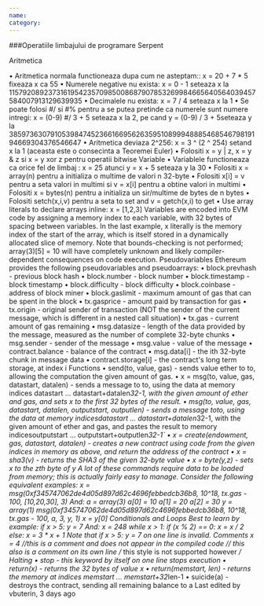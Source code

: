 ```yaml
---
name: 
category: 
---
```


###Operatiile limbajului de programare Serpent

Aritmetica

•	Aritmetica normala functioneaza dupa cum ne asteptam:: x = 20 + 7 * 5 fixeaza  x ca 55
•	Numerele negative nu exista:  x = 0 - 1 seteaza x la  115792089237316195423570985008687907853269984665640564039457584007913129639935
•	Decimalele nu exista: x = 7 / 4 seteaza x la 1
•	Se poate folosi #/ si  #% pentru a se putea pretinde ca numerele sunt numere intregi: x = (0-9) #/ 3 + 5 seteaza x la 2, pe cand y = (0-9) / 3 + 5seteaza y la 38597363079105398474523661669562635951089994888546854679819194669304376546647
•	Aritmetica deviaza  2^256: x = 3 ^ (2 ^ 254) setand x la 1 (aceasta este o consecinta a Teoremei Euler)
•	Folositi  x = y | z, x = y & z si  x = y xor z pentru operatii bitwise 
Variable
•	Variablele functioneaza ca orice fel de limbaj : x = 25 atunci y = x + 5 seteaza y la 30
•	Folositi x = array(n) pentru a initializa o multime de valori n 32-byte 
•	Folositi x[i] = v pentru a seta valori in multimi si  v = x[i] pentru a obtine valori in multimi
•	Folositi x = bytes(n) pentru a initializa un sir/multime de bytes de n bytes
•	Folositi setch(x,i,v) pentru a seta to set and v = getch(x,i) to get
•	Use array literals to declare arrays inline: x = [1,2,3]
Variables are encoded into EVM code by assigning a memory index to each variable, with 32 bytes of spacing between variables. In the last example, x literally is the memory index of the start of the array, which is itself stored in a dynamically allocated slice of memory. Note that bounds-checking is not performed; array(3)[5] = 10 will have completely unknown and likely compiler-dependent consequences on code execution.
Pseudovariables
Ethereum provides the following pseudovariables and pseudoarrays:
•	block.prevhash - previous block hash
•	block.number - block number
•	block.timestamp - block timestamp
•	block.difficulty - block difficulty
•	block.coinbase - address of block miner
•	block.gaslimit - maximum amount of gas that can be spent in the block
•	tx.gasprice - amount paid by transaction for gas
•	tx.origin - original sender of transaction (NOT the sender of the current message, which is different in a nested call situation)
•	tx.gas - current amount of gas remaining
•	msg.datasize - length of the data provided by the message, measured as the number of complete 32-byte chunks
•	msg.sender - sender of the message
•	msg.value - value of the message
•	contract.balance - balance of the contract
•	msg.data[i] - the ith 32-byte chunk in message data
•	contract.storage[i] - the contract's long term storage, at index i
Functions
•	send(to, value, gas) - sends value ether to to, allowing the computation the given amount of gas.
•	x = msg(to, value, gas, datastart, datalen) - sends a message to to, using the data at memory indices datastart ... datastart+datalen*32-1, with the given amount of ether and gas, and sets x to the first 32 bytes of the result.
•	msg(to, value, gas, datastart, datalen, outputstart, outputlen) - sends a message toto, using the data at memory indicesdatastart ... datastart+datalen*32-1, with the given amount of ether and gas, and pastes the result to memory indicesoutputstart ... outputstart+outputlen*32-1`
•	x = create(endowment, gas, datastart, datalen) - creates a new contract using code from the given indices in memory as above, and return the address of the contract
•	x = sha3(v) - returns the SHA3 of the given 32-byte value
•	x = byte(y,z) - sets x to the zth byte of y
A lot of these commands require data to be loaded from memory; this is actually fairly easy to manage. Consider the following equivalent examples:
x = msg(0xf345747062de4d05d897d62c4696febbedcb36b8, 10^18, tx.gas - 100, [10,20,30], 3)
And:
a = array(3)
a[0] = 10
a[1] = 20
a[2] = 30
y = array(1)
msg(0xf345747062de4d05d897d62c4696febbedcb36b8, 10^18, tx.gas - 100, a, 3, y, 1)
x = y[0]
Conditionals and Loops
Best to learn by example:
if x > 5:
    y = 7
And:
x = 248
while x > 1:
    if (x % 2) == 0: 
        x = x / 2
    else:
        x = 3 * x + 1
Note that if x > 5: y = 7 on one line is invalid.
Comments
x = 4 //this is a comment and does not appear in the compiled code
  // this also is a comment on its own line
  /* this style is not supported however */
Halting
•	stop - this keyword by itself on one line stops execution
•	return(x) - returns the 32 bytes of value x
•	return(memstart, len) - returns the memory at indices memstart ... memstart+32*len-1
•	suicide(a) - destroys the contract, sending all remaining balance to a
Last edited by vbuterin, 3 days ago
